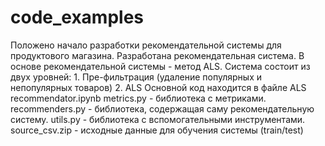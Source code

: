 # code_examples
Положено начало разработки рекомендательной системы для продуктового магазина.
Разработана рекомендательная система. В основе рекомендательной системы - метод ALS.
Система состоит из двух уровней: 
	1. Пре-фильтрация (удаление популярных и непопулярных товаров)
	2. ALS
Основной код находится в файле ALS recommendator.ipynb
metrics.py - библиотека с метриками.
recommenders.py - библиотека, содержащая саму рекомендательную систему.
utils.py - библиотека с вспомогательными инструментами.
source_csv.zip - исходные данные для обучения системы (train/test)


